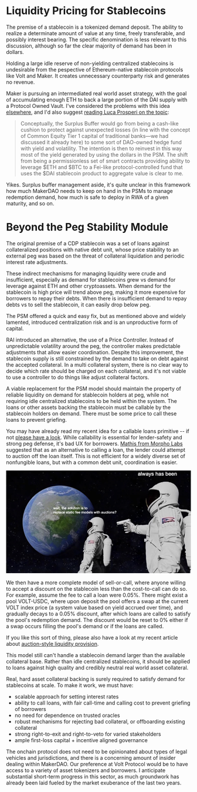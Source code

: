 # Liquidity Pricing for Stablecoins

The premise of a stablecoin is a tokenized demand deposit. The ability to realize a determinate amount of value at any time, freely transferable, and possibly interest bearing. The specific denomination is less relevant to this discussion, although so far the clear majority of demand has been in dollars. 

Holding a large idle reserve of non-yielding centralized stablecoins is undesirable from the pespective of Ethereum-native stablecoin protocols like Volt and Maker. It creates unnecessary counterparty risk and generates no revenue.

Maker is pursuing an intermediated real world asset strategy, with the goal of accumulating enough ETH to back a large portion of the DAI supply with a Protocol Owned Vault. I've considered the problems with this idea [elsewhere](lettertomaker.md), and I'd also suggest [reading Luca Prosperi on the topic](https://dirtroads.substack.com/p/47-tribes-and-endgames-daos-stretching):

>Conceptually, the Surplus Buffer would go from being a cash-like cushion to protect against unexpected losses (in line with the concept of Common Equity Tier 1 capital of traditional banks—we had discussed it already here) to some sort of DAO-owned hedge fund with yield and volatility. The intention is then to reinvest in this way most of the yield generated by using the dollars in the PSM. The shift from being a permissionless set of smart contracts providing ability to leverage $ETH and $BTC to a Fei-like protocol-controlled fund that uses the $DAI stablecoin product to aggregate value is clear to me.

Yikes. Surplus buffer management aside, it's quite unclear in this framework how much MakerDAO needs to keep on hand in the PSMs to manage redemption demand, how much is safe to deploy in RWA of a given maturity, and so on.

# Beyond the Peg Stability Module

The original premise of a CDP stablecoin was a set of loans against collateralized positions with native debt unit, whose price stability to an external peg was based on the threat of collateral liquidation and periodic interest rate adjustments.

These indirect mechanisms for managing liquidity were crude and insufficient, especially as demand for stablecoins grew vs demand for leverage against ETH and other cryptoassets. When demand for the stablecoin is high price will trend above peg, making it more expensive for borrowers to repay their debts. When there is insufficient demand to repay debts vs to sell the stablecoin, it can easily drop below peg.

The PSM offered a quick and easy fix, but as mentioned above and widely lamented, introduced centralization risk and is an unproductive form of capital.

RAI introduced an alternative, the use of a Price Controller. Instead of unpredictable volatility around the peg, the controller makes predictable adjustments that allow easier coordination. Despite this improvement, the stablecoin supply is still constrained by the demand to take on debt against the accepted collateral. In a multi collateral system, there is no clear way to decide which rate should be charged on each collateral, and it's not viable to use a controller to do things like adjust collateral factors.

A viable replacement for the PSM model should maintain the property of reliable liquidity on demand for stablecoin holders at peg, while not requiring idle centralized stablecoins to be held within the system. The loans or other assets backing the stablecoin must be callable by the stablecoin holders on demand. There must be some price to call these loans to prevent griefing.

You may have already read my recent idea for a callable loans primitive -- if not [please have a look](pcl.md). While callability is essential for lender-safety and strong peg defense, it's bad UX for borrowers. [Mathis from Morpho Labs](https://twitter.com/MathisGD_) suggested that as an alternative to calling a loan, the lender could attempt to auction off the loan itself. This is not efficient for a widely diverse set of nonfungible loans, but with a common debt unit, coordination is easier.

![img](always_has_been_auction.png)

We then have a more complete model of sell-or-call, where anyone willing to accept a discount on the stablecoin less than the cost-to-call can do so. For example, assume the fee to call a loan were 0.05%. There might exist a pool VOLT-USDC, where upon deposit the pool offers a swap at the current VOLT index price (a system value based on yield accrued over time), and gradually decays to a 0.05% discount, after which loans are called to satisfy the pool's redemption demand. The discount would be reset to 0% either if a swap occurs filling the pool's demand or if the loans are called.

If you like this sort of thing, please also have a look at my recent article about [auction-style liquidity provision](liquidityauction.md).

This model still can't handle a stablecoin demand larger than the available collateral base. Rather than idle centralized stablecoins, it should be applied to loans against high quality and credibly neutral real world asset collateral.

Real, hard asset collateral backing is surely required to satisfy demand for stablecoins at scale. To make it work, we must have:
* scalable approach for setting interest rates
* ability to call loans, with fair call-time and calling cost to prevent griefing of borrowers
* no need for dependence on trusted oracles
* robust mechanisms for rejecting bad collateral, or offboarding existing collateral
* strong right-to-exit and right-to-veto for varied stakeholders
* ample first-loss capital + incentive aligned governance

The onchain protocol does not need to be opinionated about types of legal vehicles and jurisdictions, and there is a concerning amount of insider dealing within MakerDAO. Our preference at Volt Protocol would be to have access to a variety of asset tokenizers and borrowers. I anticipate substantial short-term progress in this sector, as much groundwork has already been laid fueled by the market exuberance of the last two years.

<script 
        src="https://utteranc.es/client.js"
        repo="OneTrueKirk/onetruekirk.github.io"
        issue-term="pathname"
        label="comment"
        theme="github-light"
        crossorigin="anonymous"
        async>
</script>